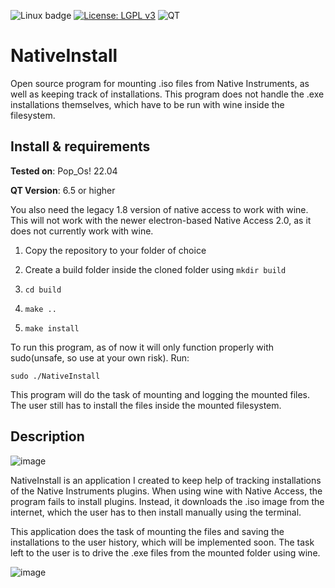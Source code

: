 ![Linux badge](https://img.shields.io/badge/Linux-teal)
[![License: LGPL v3](https://img.shields.io/badge/License-LGPL_v3-blue.svg)](https://www.gnu.org/licenses/lgpl-3.0)
![QT](https://img.shields.io/badge/QT-green)

# NativeInstall
Open source program for mounting .iso files from Native Instruments, as well as keeping track of installations.
This program does not handle the .exe installations themselves, which have to be run with wine inside the filesystem.

## Install & requirements
**Tested on**: Pop_Os! 22.04 

**QT Version**: 6.5 or higher

You also need the legacy 1.8 version of native access to work with wine. 
This will not work with the newer electron-based Native Access 2.0, as it does not currently work with wine.

1. Copy the repository to your folder of choice
2. Create a build folder inside the cloned folder using 
   `mkdir build`

3. `cd build`
   
4. `make .. `

5. `make install `

To run this program, as of now it will only function properly with sudo(unsafe, so use at your own risk).
Run:

`sudo ./NativeInstall`

This program will do the task of mounting and logging the mounted files. 
The user still has to install the files inside the mounted filesystem.

## Description

![image](https://github.com/constlo/NativeInstall/assets/79052688/a6b1840a-9816-4ee6-b565-0feaf18b7fa3)

NativeInstall is an application I created to keep help of tracking installations of the Native Instruments plugins.
When using wine with Native Access, the program fails to install plugins. Instead, it downloads the .iso image from the internet,
which the user has to then install manually using the terminal.

This application does the task of mounting the files and saving the installations to the user history, which will be implemented soon.
The task left to the user is to drive the .exe files from the mounted folder using wine.

![image](https://github.com/constlo/NativeInstall/assets/79052688/0f448dd3-b6ee-4b1a-9eb2-23abdcfbc6f5)
